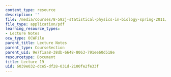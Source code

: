 ```yaml
---
content_type: resource
description: ''
file: /media/courses/8-592j-statistical-physics-in-biology-spring-2011/6039e032dce5df28031d2100fe2fe33f_MIT8_592JS11_lec19.pdf
file_type: application/pdf
learning_resource_types:
- Lecture Notes
ocw_type: OCWFile
parent_title: Lecture Notes
parent_type: CourseSection
parent_uid: 9e7f1aa8-38db-6648-8063-791ee60d518e
resourcetype: Document
title: Lecture 19
uid: 6039e032-dce5-df28-031d-2100fe2fe33f
---
```

